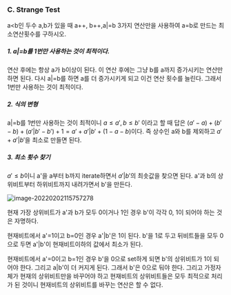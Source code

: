 ### C. Strange Test

a<b인 두수 a,b가 있을 때  a++, b++,a|=b 3가지 연산만을 사용하여 a=b로 만드는 최소연산횟수를 구하시오.

##### 1. a|=b를 1번만 사용하는 것이 최적이다.

연산 후에는 항상 a가 b이상이 된다. 이 연산 후에는 그냥 b를 a까지 증가시키는 연산만 하면 된다. 다시 a|=b를 하면 a를 더 증가시키게 되고 이건 연산 횟수를 늘린다. 그래서 1번만 사용하는 것이 최적이다.

##### 2. 식의 변형

a|=b를 1번만 사용하는 것이 최적이니 $a \leq a', b \leq b'$ 이라고 할 때 
답은 $(a'-a)+(b'-b)+(a'|b'-b')+1=a'+a'|b' + (1-a-b)$이다. 
즉 상수인 a와 b를 제외하고 $a' + a'|b'$을 최소로 만들면 된다. 

##### 3. 최소 횟수 찾기

$a'\leq b$​이니 a'을 a부터 b까지 iterate하면서 $a'|b'$​의 최솟값을 찾으면 된다.
a'과 b의 상위비트부터 하위비트까지 내려가면서 b'을 만든다.

![image-20220202115757278](C:\Users\skybl\AppData\Roaming\Typora\typora-user-images\image-20220202115757278.png)

현재 가장 상위비트가 a'과 b가 모두 0이거나 1인 경우 b'이 각각 0, 1이 되어야 하는 것은 자명하다.

현재비트에서 a'=1이고 b=0인 경우 a'|b'은 1이 된다. b'을 1로 두고 뒤비트들을 모두 0으로 두면 a'|b'이 현재비트이하의 값에서 최소가 된다.

현재비트에서 a'=0이고 b=1인 경우 b'을 0으로 set하게 되면 b'의 상위비트가 1이 되어야 한다. 그리고 a|b'이 더 커지게 된다. 그래서 b'은 0으로 둬야 한다. 그리고 가정자체가 현재의 상위비트만을 바꾸어야 하고 현재비트의 상위비트들은 모두 최적으로 처리가 된 것이니 현재비트의 상위비트를 바꾸는 연산은 할 수 없다.
